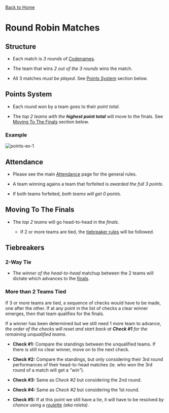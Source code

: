 [Back to Home](./README.md)

# Round Robin Matches

## Structure

- Each match is _3 rounds_ of [Codenames](https://codenames.game/).

- The team that wins _2 out of the 3 rounds_ wins the match.

- All 3 matches _must be played_. See [Points System](#points-system) section below.

## Points System

- Each round won by a team goes to their _point total_.

- The _top 2 teams with the **highest point total**_ will move to the finals. See [Moving To The Finals](#moving-to-the-finals) section below.

### Example

![points-ex-1](https://user-images.githubusercontent.com/6222358/100940588-2d077600-3533-11eb-8234-e5324595e488.png)

## Attendance

- Please see the main [Attendance](./attendance.md) page for the general rules.

- A team winning agains a team that forfeited is _awarded the full 3 points_.

- If both teams forfeited, _both teams will get 0 points_.

## Moving To The Finals

- The _top 2 teams_ will go head-to-head in the _finals_.

  - If 2 or more teams are tied, the [tiebreaker rules](#tiebreakers) will be followed.

## Tiebreakers

### 2-Way Tie

- The _winner of the head-to-head_ matchup between the 2 teams will dictate which advances to the [finals](./finals.md).

### More than 2 Teams Tied

If 3 or more teams are tied, a sequence of checks would have to be made, one after the other. If at any point in the list of checks a clear winner emerges, then that team qualifies for the finals.

If a winner has been determined but we still need 1 more team to advance, _the order of the checks will reset and start back at **Check #1** for the remaining unqualified teams_.

- **Check #1:** Compare the standings between the unqualified teams. If there is still no clear winner, move on to the next check.

- **Check #2:** Compare the standings, but only considering their 3rd round performances of their head-to-head matches (ie. who won the 3rd round of a match will get a _"win"_).

- **Check #3:** Same as _Check #2_ but considering the 2nd round.

- **Check #4:** Same as _Check #2_ but considering the 1st round.

- **Check #5:** If at this point we still have a tie, it will have to be resolved _by chance_ using a _[roulette](https://wheelofnames.com/) (aka roleta)_.
